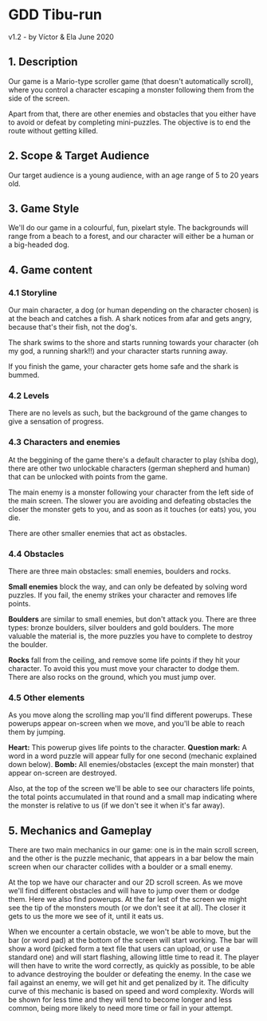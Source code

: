 # GDD Tibu-run
v1.2 - by Víctor & Ela 
June 2020

## 1. Description
Our game is a Mario-type scroller game (that doesn't automatically scroll), where you control a character escaping a monster
following them from the side of the screen.

Apart from that, there are other enemies and obstacles that you either have to avoid or defeat by completing mini-puzzles.
The objective is to end the route without getting killed.      

## 2. Scope & Target Audience

Our target audience is a young audience, with an age range of 5 to 20 years old.
            
## 3. Game Style

We'll do our game in a colourful, fun, pixelart style. The backgrounds will range from a beach to a forest, and our character will either be a human or a big-headed dog. 

## 4. Game content

### 4.1 Storyline

Our main character, a dog (or human depending on the character chosen) is at the beach and catches a fish. A shark notices from afar and gets angry, because that's their fish, not the dog's. 

The shark swims to the shore and starts running towards your character (oh my god, a running shark!!) and your character starts running away.

If you finish the game, your character gets home safe and the shark is bummed. 
            
### 4.2 Levels

There are no levels as such, but the background of the game changes to give a sensation of progress.
                  
### 4.3 Characters and enemies

At the beggining of the game there's a default character to play (shiba dog), there are other two unlockable characters (german shepherd and human) that can be unlocked with points from the game.

The main enemy is a monster following your character from the left side of the main screen. The slower you are avoiding and defeating obstacles the closer the monster gets to you, and as soon as it touches (or eats) you, you die.

There are other smaller enemies that act as obstacles.
                    
### 4.4 Obstacles

There are three main obstacles: small enemies, boulders and rocks.

**Small enemies** block the way, and can only be defeated by solving word puzzles. If you fail, the enemy strikes your character and removes life points.

**Boulders** are similar to small enemies, but don't attack you. There are three types: bronze
boulders, silver boulders and gold boulders. The more valuable the material is, the more puzzles you have to complete to destroy the boulder. 

**Rocks** fall from the ceiling, and remove some life points if they hit your character. To avoid this you must move your character to dodge them. There are also rocks on the ground, which you must jump over.  

### 4.5 Other elements

As you move along the scrolling map you'll find different powerups. These powerups appear on-screen when we move, and you'll be able to reach them by jumping.

**Heart:** This powerup gives life points to the character.
**Question mark:** A word in a word puzzle will appear fully for one second (mechanic explained down below).
**Bomb:** All enemies/obstacles (except the main monster) that appear on-screen are destroyed. 

Also, at the top of the screen we'll be able to see our characters life points, the total points accumulated in that round and a small map indicating where the monster is relative to us (if we don't see it when it's far away).
                    
## 5. Mechanics and Gameplay

There are two main mechanics in our game: one is in the main scroll screen, and the other is the puzzle mechanic, that appears in a bar below the main screen when our character collides with a boulder or a small enemy. 

At the top we have our character and our 2D scroll screen. As we move we'll find different obstacles and will have to jump over them or dodge them. Here we also find powerups. At the far lest of the screen we might see the tip of the monsters mouth (or we don't see it at all). The closer it gets to us the more we see of it, until it eats us.

When we encounter a certain obstacle, we won't be able to move, but the bar (or word pad) at the bottom of the screen will start working.
The bar will show a word (picked form a text file that users can upload, or use a standard one) and will start flashing, allowing little time to read it. The player will then have to write the word correctly, as quickly as possible, to be able to advance destroying the boulder or defeating the enemy. In the case we fail against an enemy, we will get hit and get penalized by it.
The dificulty curve of this mechanic is based on speed and word complexity. Words will be shown for less time and they will tend to become longer and less common, being more likely to need more time or fail in your attempt.
